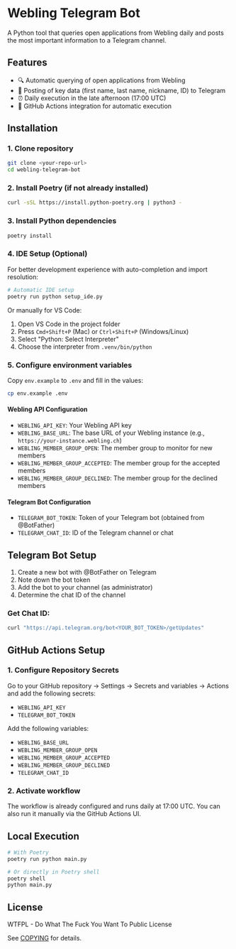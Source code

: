 # Webling Telegram Bot

A Python tool that queries open applications from Webling daily and posts the most important information to a Telegram channel.

## Features

- 🔍 Automatic querying of open applications from Webling
- 📱 Posting of key data (first name, last name, nickname, ID) to Telegram
- ⏰ Daily execution in the late afternoon (17:00 UTC)
- 🚀 GitHub Actions integration for automatic execution

## Installation

### 1. Clone repository
```bash
git clone <your-repo-url>
cd webling-telegram-bot
```

### 2. Install Poetry (if not already installed)
```bash
curl -sSL https://install.python-poetry.org | python3 -
```

### 3. Install Python dependencies
```bash
poetry install
```

### 4. IDE Setup (Optional)

For better development experience with auto-completion and import resolution:

```bash
# Automatic IDE setup
poetry run python setup_ide.py
```

Or manually for VS Code:
1. Open VS Code in the project folder
2. Press `Cmd+Shift+P` (Mac) or `Ctrl+Shift+P` (Windows/Linux)
3. Select "Python: Select Interpreter"
4. Choose the interpreter from `.venv/bin/python`

### 5. Configure environment variables

Copy `env.example` to `.env` and fill in the values:

```bash
cp env.example .env
```

#### Webling API Configuration
- `WEBLING_API_KEY`: Your Webling API key
- `WEBLING_BASE_URL`: The base URL of your Webling instance (e.g., `https://your-instance.webling.ch`)
- `WEBLING_MEMBER_GROUP_OPEN`: The member group to monitor for new members
- `WEBLING_MEMBER_GROUP_ACCEPTED`: The member group for the accepted members
- `WEBLING_MEMBER_GROUP_DECLINED`: The member group for the declined members

#### Telegram Bot Configuration
- `TELEGRAM_BOT_TOKEN`: Token of your Telegram bot (obtained from @BotFather)
- `TELEGRAM_CHAT_ID`: ID of the Telegram channel or chat

## Telegram Bot Setup

1. Create a new bot with @BotFather on Telegram
2. Note down the bot token
3. Add the bot to your channel (as administrator)
4. Determine the chat ID of the channel

### Get Chat ID:
```bash
curl "https://api.telegram.org/bot<YOUR_BOT_TOKEN>/getUpdates"
```

## GitHub Actions Setup

### 1. Configure Repository Secrets

Go to your GitHub repository → Settings → Secrets and variables → Actions and add the following secrets:

- `WEBLING_API_KEY`
- `TELEGRAM_BOT_TOKEN`

Add the following variables:
- `WEBLING_BASE_URL`
- `WEBLING_MEMBER_GROUP_OPEN`
- `WEBLING_MEMBER_GROUP_ACCEPTED`
- `WEBLING_MEMBER_GROUP_DECLINED`
- `TELEGRAM_CHAT_ID`

### 2. Activate workflow

The workflow is already configured and runs daily at 17:00 UTC. You can also run it manually via the GitHub Actions UI.

## Local Execution

```bash
# With Poetry
poetry run python main.py

# Or directly in Poetry shell
poetry shell
python main.py
```

## License

WTFPL - Do What The Fuck You Want To Public License

See [COPYING](COPYING) for details. 
